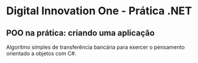 # Digital Innovation One - Prática .NET

## POO na prática: criando uma aplicação

Algoritmo simples de transferência bancária para exercer o pensamento orientado a objetos com C#.
